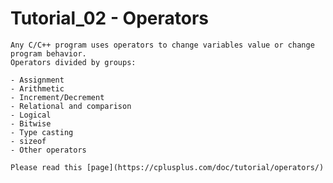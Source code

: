#  Tutorial_02 - Operators

    Any C/C++ program uses operators to change variables value or change program behavior.
    Operators divided by groups:

    - Assignment
    - Arithmetic
    - Increment/Decrement
    - Relational and comparison
    - Logical
    - Bitwise
    - Type casting
    - sizeof
    - Other operators

    Please read this [page](https://cplusplus.com/doc/tutorial/operators/)
